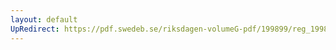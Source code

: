 ```yaml
---
layout: default
UpRedirect: https://pdf.swedeb.se/riksdagen-volumeG-pdf/199899/reg_199899/reg_199899_0263.pdf
---
```

